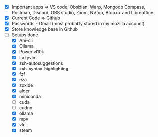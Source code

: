 - [x] Important apps => VS code, Obsidian, Warp, Mongodb Compass, Postman, Discord, OBS studio, Zoom, NVtop, Btop++ and Libreoffice
- [x] Current Code => Github
- [x] Passwords - Gmail (most probably stored in my mozilla account)
- [x] Store knowledge base in Github
- [ ] Setups done
	- [x] Ani-cli
	- [x] Ollama
	- [x] Powerlvl10k
	- [x] Lazyvim
	- [x] zsh-autosuggestions
	- [x] zsh-syntax-highlighting
	- [x] fzf
	- [x] eza
	- [x] zoxide
	- [x] alder
	- [x] miniconda
	- [ ] cuda
	- [ ] cudnn
	- [x] ollama
	- [x] mpv
	- [x] vlc
	- [x] steam